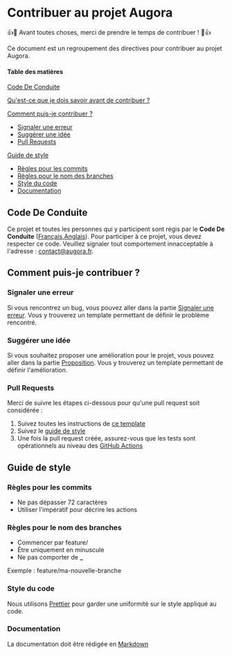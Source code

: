 # Contribuer au projet Augora

:+1::tada: Avant toutes choses, merci de prendre le temps de contribuer ! :tada::+1:

Ce document est un regroupement des directives pour contribuer au projet Augora.

#### Table des matières

[Code De Conduite](#Code-De-Conduite)

[Qu'est-ce que je dois savoir avant de contribuer ?](#Qu'est-ce-que-je-dois-savoir-avant-de-contribuer)

[Comment puis-je contribuer ?](#Comment-puis-je-contribuer)

- [Signaler une erreur](#Signaler-une-erreur)
- [Suggérer une idée](#Suggérer-une-idée)
- [Pull Requests](#pull-requests)

[Guide de style](#Guide-de-style)

- [Règles pour les commits](#Règles-pour-les-commits)
- [Règles pour le nom des branches](#Règles-pour-le-nom-des-branches)
- [Style du code](#Style-du-code)
- [Documentation](#documentation)

## Code De Conduite

Ce projet et toutes les personnes qui y participent sont régis par le **Code De Conduite** ([Français](CODE_OF_CONDUCT.french.md),[Anglais](CODE_OF_CONDUCT.md)). Pour participer à ce projet, vous devez respecter ce code. Veuillez signaler tout comportement innacceptable à l'adresse : [contact@augora.fr](mailto:contact@augora.fr).

## Comment puis-je contribuer ?

### Signaler une erreur

Si vous rencontrez un bug, vous pouvez aller dans la partie [Signaler une erreur](https://github.com/Augora/Augora/issues/new?assignees=KevinBacas%2C+pierretusseau&labels=bug&template=signaler-une-erreur.md&title=). Vous y trouverez un template permettant de définir le problème rencontré.

### Suggérer une idée

Si vous souhaitez proposer une amélioration pour le projet, vous pouvez aller dans la partie [Proposition](https://github.com/Augora/Augora/issues/new?assignees=KevinBacas%2C+pierretusseau&labels=proposition&template=proposition.md&title=). Vous y trouverez un template permettant de définir l'amélioration.

### Pull Requests

Merci de suivre les étapes ci-dessous pour qu'une pull request soit considérée :

1. Suivez toutes les instructions de [ce template](https://github.com/Augora/Augora/blob/develop/.github/pull_request_template.md)
2. Suivez le [guide de style](#Guide-de-style)
3. Une fois la pull request créée, assurez-vous que les tests sont opérationnels au niveau des [GitHub Actions](https://github.com/Augora/Augora/actions)

## Guide de style

### Règles pour les commits

- Ne pas dépasser 72 caractères
- Utiliser l'impératif pour décrire les actions

### Règles pour le nom des branches

- Commencer par feature/
- Être uniquement en minuscule
- Ne pas comporter de **\_**

Exemple : feature/ma-nouvelle-branche

### Style du code

Nous utilisons [Prettier](https://prettier.io/) pour garder une uniformité sur le style appliqué au code.

### Documentation

La documentation doit être rédigée en [Markdown](https://daringfireball.net/projects/markdown)
